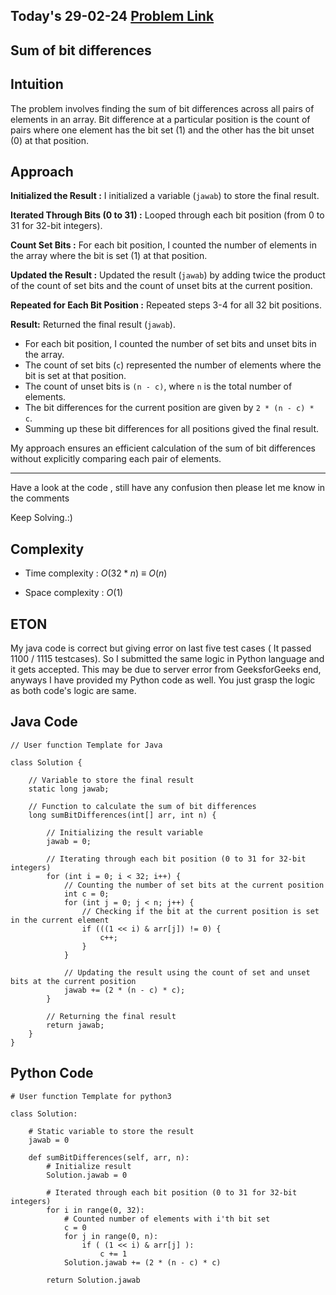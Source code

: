 ## Today's 29-02-24 [Problem Link](https://www.geeksforgeeks.org/problems/sum-of-bit-differences2937/1)
## Sum of bit differences

## Intuition
The problem involves finding the sum of bit differences across all pairs of elements in an array. Bit difference at a particular position is the count of pairs where one element has the bit set (1) and the other has the bit unset (0) at that position.

## Approach

**Initialized the Result :** I initialized a variable (`jawab`) to store the final result.

**Iterated Through Bits (0 to 31) :** Looped through each bit position (from 0 to 31 for 32-bit integers).

**Count Set Bits :** For each bit position, I counted the number of elements in the array where the bit is set (1) at that position.

**Updated the Result :** Updated the result (`jawab`) by adding twice the product of the count of set bits and the count of unset bits at the current position.

**Repeated for Each Bit Position :** Repeated steps 3-4 for all 32 bit positions.

**Result:** Returned the final result (`jawab`).


- For each bit position, I counted the number of set bits and unset bits in the array.
- The count of set bits (`c`) represented the number of elements where the bit is set at that position.
- The count of unset bits is `(n - c)`, where `n` is the total number of elements.
- The bit differences for the current position are given by `2 * (n - c) * c`.
- Summing up these bit differences for all positions gived the final result.


My approach ensures an efficient calculation of the sum of bit differences without explicitly comparing each pair of elements.

---
Have a look at the code , still have any confusion then please let me know in the comments

Keep Solving.:)

## Complexity
- Time complexity : $O(32 * n)$ ${\equiv}$ $O(n)$
<!-- Add your time complexity here, e.g. $$O())$$ -->

- Space complexity : $O(1)$
<!-- Add your space complexity here, e.g. $$O(n)$$ -->
   
## ETON 
My java code is correct but giving error on last five test cases ( It passed 1100 / 1115 testcases). So I submitted the same logic in Python language and it gets accepted. This may be due to server error from GeeksforGeeks end, anyways I have provided my Python code as well. You just grasp the logic as both code's logic are same.

## Java Code

```
// User function Template for Java

class Solution {
    
    // Variable to store the final result
    static long jawab;

    // Function to calculate the sum of bit differences
    long sumBitDifferences(int[] arr, int n) {
        
        // Initializing the result variable
        jawab = 0;

        // Iterating through each bit position (0 to 31 for 32-bit integers)
        for (int i = 0; i < 32; i++) {
            // Counting the number of set bits at the current position
            int c = 0;
            for (int j = 0; j < n; j++) {
                // Checking if the bit at the current position is set in the current element
                if (((1 << i) & arr[j]) != 0) {
                    c++;
                }
            }

            // Updating the result using the count of set and unset bits at the current position
            jawab += (2 * (n - c) * c);
        }

        // Returning the final result
        return jawab;
    }
}
```

## Python Code

```
# User function Template for python3

class Solution:

    # Static variable to store the result
    jawab = 0
    
    def sumBitDifferences(self, arr, n):
        # Initialize result
        Solution.jawab = 0

        # Iterated through each bit position (0 to 31 for 32-bit integers)
        for i in range(0, 32):
            # Counted number of elements with i'th bit set
            c = 0
            for j in range(0, n):
                if ( (1 << i) & arr[j] ):
                    c += 1
            Solution.jawab += (2 * (n - c) * c)

        return Solution.jawab
```
